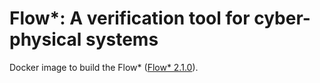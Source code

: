 # Flow*: A verification tool for cyber-physical systems

Docker image to build the Flow* ([Flow* 2.1.0]([https://flowstar.org/dowloads/])).